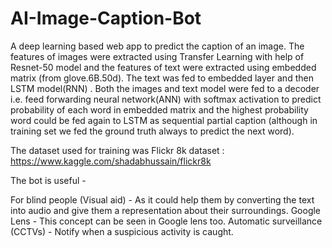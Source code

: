 # AI-Image-Caption-Bot
A deep learning based web app to predict the caption of an image. The features of images were extracted using Transfer Learning with help of Resnet-50 model and the features of text were extracted using embedded matrix (from glove.6B.50d). The text was fed to embedded layer and then LSTM model(RNN) . Both the images and text model were fed to a decoder i.e. feed forwarding neural network(ANN) with softmax activation to predict probability of each word in embedded matrix and the highest probability word could be fed again to LSTM as sequential partial caption (although in training set we fed the ground truth always to predict the next word).

The dataset used for training was Flickr 8k dataset : https://www.kaggle.com/shadabhussain/flickr8k

The bot is useful -

For blind people (Visual aid) - As it could help them by converting the text into audio and give them a representation about their surroundings.
Google Lens - This concept can be seen in Google lens too.
Automatic surveillance (CCTVs) - Notify when a suspicious activity is caught.
